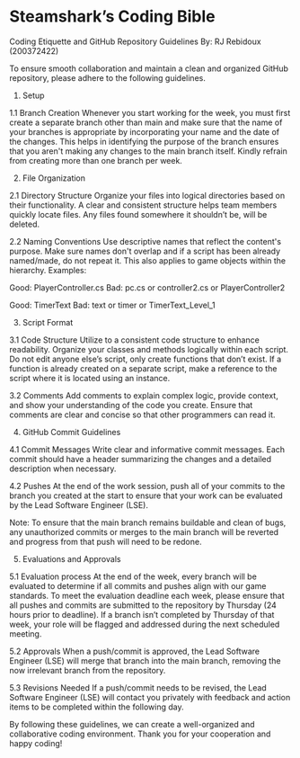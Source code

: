 # Steamshark’s Coding Bible
Coding Etiquette and GitHub Repository Guidelines
By: RJ Rebidoux (200372422)

To ensure smooth collaboration and maintain a clean and organized GitHub repository, please adhere to the following guidelines. 

1.	Setup

1.1 Branch Creation
Whenever you start working for the week, you must first create a separate branch other than main and make sure that the name of your branches is appropriate by incorporating your name and the date of the changes. This helps in identifying the purpose of the branch ensures that you aren't making any changes to the main branch itself. Kindly refrain from creating more than one branch per week.


2.	File Organization 

2.1 Directory Structure
Organize your files into logical directories based on their functionality. A clear and consistent structure helps team members quickly locate files. Any files found somewhere it shouldn’t be, will be deleted. 

2.2 Naming Conventions
Use descriptive names that reflect the content's purpose. Make sure names don't overlap and if a script has been already named/made, do not repeat it. This also applies to game objects within the hierarchy.
Examples:

Good: PlayerController.cs
Bad: pc.cs or controller2.cs or PlayerController2

Good: TimerText
Bad: text or timer or TimerText_Level_1


3.	Script Format

3.1 Code Structure
Utilize to a consistent code structure to enhance readability. Organize your classes and methods logically within each script. Do not edit anyone else’s script, only create functions that don’t exist. If a function is already created on a separate script, make a reference to the script where it is located using an instance.

3.2 Comments
Add comments to explain complex logic, provide context, and show your understanding of the code you create. Ensure that comments are clear and concise so that other programmers can read it.


4.	GitHub Commit Guidelines 

4.1 Commit Messages
Write clear and informative commit messages. Each commit should have a header summarizing the changes and a detailed description when necessary.
 
4.2 Pushes
At the end of the work session, push all of your commits to the branch you created at the start to ensure that your work can be evaluated by the Lead Software Engineer (LSE).

Note: To ensure that the main branch remains buildable and clean of bugs, any unauthorized commits or merges to the main branch will be reverted and progress from that push will need to be redone.


5.	Evaluations and Approvals

5.1 Evaluation process
At the end of the week, every branch will be evaluated to determine if all commits and pushes align with our game standards. To meet the evaluation deadline each week, please ensure that all pushes and commits are submitted to the repository by Thursday (24 hours prior to deadline). If a branch isn’t completed by Thursday of that week, your role will be flagged and addressed during the next scheduled meeting.

5.2 Approvals
When a push/commit is approved, the Lead Software Engineer (LSE) will merge that branch into the main branch, removing the now irrelevant branch from the repository.

5.3 Revisions Needed
If a push/commit needs to be revised, the Lead Software Engineer (LSE) will contact you privately with feedback and action items to be completed within the following day.


By following these guidelines, we can create a well-organized and collaborative coding environment. Thank you for your cooperation and happy coding!
